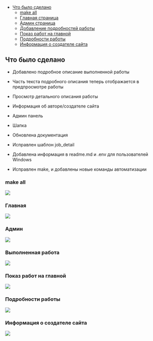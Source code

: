 
-  [Что было сделано](#Что-было-сделано)
	-  [make all](#make-all)
    -  [Главная страница](#Главная)
    -  [Админ страница](#Админ)
    -  [Добавление подробностей работы](#Выполненная-работа)
    -  [Показ работ на главной](#Показ-работ-на-главной)
    -  [Подробности работы](#Подробности-работы)
    -  [Информация о создателе сайта](#Информация-о-создателе-сайта)

## Что было сделано

-   Добавлено подробное описание выполненной работы
-   Часть текста подробного описания теперь отображается в предпросмотре работы
-   Просмотр детального описания работы
-   Информация об авторе/создателе сайта
-   Админ панель
-   Шапка
-   Обновлена документация

- Исправлен шаблон job_detail
- Добавлена информация в readme.md и .env для пользователей Windows
- Исправлен make, и добавлены новые команды автоматизации

### make all
![](https://raw.githubusercontent.com/makspepe/python-course-portfolio/master/media/images/7.png)

### Главная
![](https://raw.githubusercontent.com/makspepe/python-course-portfolio/master/media/images/1.PNG)

### Админ
![](https://raw.githubusercontent.com/makspepe/python-course-portfolio/master/media/images/2.PNG)

### Выполненная работа
![](https://raw.githubusercontent.com/makspepe/python-course-portfolio/master/media/images/3.PNG)

### Показ работ на главной
![](https://raw.githubusercontent.com/makspepe/python-course-portfolio/master/media/images/4.PNG)

### Подробности работы
![](https://raw.githubusercontent.com/makspepe/python-course-portfolio/master/media/images/5.PNG)

### Информация о создателе сайта
![](https://raw.githubusercontent.com/makspepe/python-course-portfolio/master/media/images/6.PNG)


